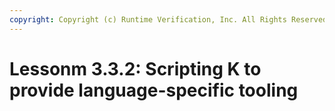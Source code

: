 ```yaml
---
copyright: Copyright (c) Runtime Verification, Inc. All Rights Reserved.
---
```


# Lessonm 3.3.2: Scripting K to provide language-specific tooling
